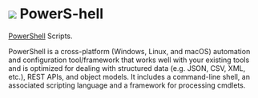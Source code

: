 # <img src='https://raw.githubusercontent.com/PowerShell/PowerShell/master/assets/ps_black_64.svg?sanitize=true'> PowerS-hell 

[PowerShell](https://github.com/PowerShell/PowerShell) Scripts.

PowerShell is a cross-platform (Windows, Linux, and macOS) automation and configuration tool/framework that works well with your existing tools and is optimized for dealing with structured data (e.g. JSON, CSV, XML, etc.), REST APIs, and object models. 
It includes a command-line shell, an associated scripting language and a framework for processing cmdlets.
